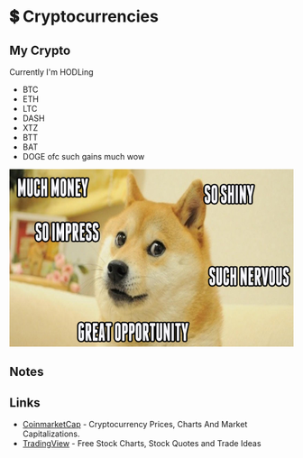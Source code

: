 # 💲 Cryptocurrencies

## My Crypto

Currently I'm HODLing

* BTC
* ETH
* LTC
* DASH
* XTZ
* BTT
* BAT
* DOGE ofc such gains much wow

![I love DOGE](../.gitbook/assets/image%20%282%29.png)

## Notes

## Links

* [CoinmarketCap](https://coinmarketcap.com/) - Cryptocurrency Prices, Charts And Market Capitalizations.
* [TradingView](https://www.tradingview.com/) - Free Stock Charts, Stock Quotes and Trade Ideas
